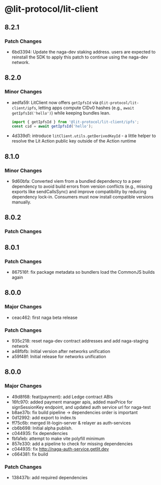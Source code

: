 # @lit-protocol/lit-client

## 8.2.1

### Patch Changes

- 6bd3394: Update the naga-dev staking address. users are expected to reinstall the SDK to apply this patch to continue using the naga-dev network.

## 8.2.0

### Minor Changes

- aedfa59: LitClient now offers `getIpfsId` via `@lit-protocol/lit-client/ipfs`, letting apps compute CIDv0 hashes (e.g., `await getIpfsId('hello')`) while keeping bundles lean.

  ```ts
  import { getIpfsId } from '@lit-protocol/lit-client/ipfs';
  const cid = await getIpfsId('hello');
  ```

- 4d339d1: introduce `litClient.utils.getDerivedKeyId` - a little helper to resolve the Lit Action public key outside of the Action runtime

## 8.1.0

### Minor Changes

- 9d60bfa: Converted viem from a bundled dependency to a peer dependency to avoid build errors from version conflicts (e.g., missing exports like sendCallsSync) and improve compatibility by reducing dependency lock-in. Consumers must now install compatible versions manually.

## 8.0.2

### Patch Changes

## 8.0.1

### Patch Changes

- 867516f: fix package metadata so bundlers load the CommonJS builds again

## 8.0.0

### Major Changes

- ceac462: first naga beta release

### Patch Changes

- 935c218: reset naga-dev contract addresses and add naga-staging network
- a48fbfb: Initial version after networks unification
- a59f48f: Initial release for networks unification

## 8.0.0

### Major Changes

- 49d8f68: feat(payment): add Ledge contract ABIs
- 16fc970: added payment manager apis, added maxPrice for signSessionKey endpoint, and updated auth service url for naga-test
- b8ae37b: fix build pipeline -> dependencies order is important
- 0d12992: add export to index.ts
- ff75c6b: merged lit-login-server & relayer as auth-services
- cb6b698: Initial alpha publish.
- c044935: fix dependencies
- fbfa1eb: attempt to make vite polyfill minimum
- 857e330: add a pipeline to check for missing dependencies
- c044935: fix http://naga-auth-service.getlit.dev
- c664381: fix build

### Patch Changes

- 138437b: add required dependencies
